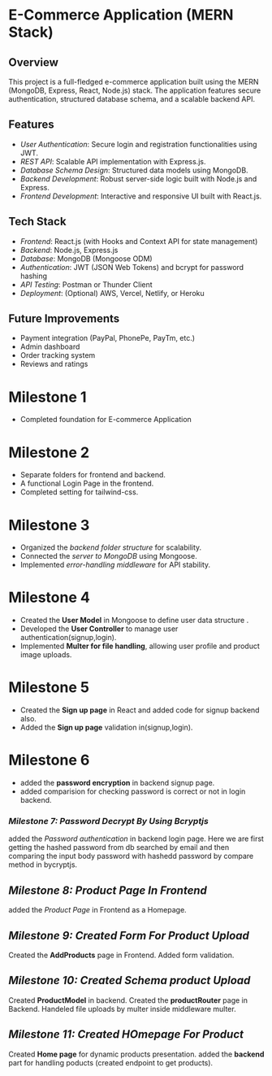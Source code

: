 # E-Commerce Application (MERN Stack)

## Overview
This project is a full-fledged e-commerce application built using the MERN (MongoDB, Express, React, Node.js) stack. The application features secure authentication, structured database schema, and a scalable backend API.

## Features
- *User Authentication*: Secure login and registration functionalities using JWT.
- *REST API*: Scalable API implementation with Express.js.
- *Database Schema Design*: Structured data models using MongoDB.
- *Backend Development*: Robust server-side logic built with Node.js and Express.
- *Frontend Development*: Interactive and responsive UI built with React.js.

## Tech Stack
- *Frontend*: React.js (with Hooks and Context API for state management)
- *Backend*: Node.js, Express.js
- *Database*: MongoDB (Mongoose ODM)
- *Authentication*: JWT (JSON Web Tokens) and bcrypt for password hashing
- *API Testing*: Postman or Thunder Client
- *Deployment*: (Optional) AWS, Vercel, Netlify, or Heroku

## Future Improvements
- Payment integration (PayPal, PhonePe, PayTm, etc.)
- Admin dashboard
- Order tracking system
- Reviews and ratings

# Milestone 1

* Completed foundation for E-commerce Application

# Milestone 2

* Separate folders for frontend and backend.
* A functional Login Page in the frontend.
* Completed setting for tailwind-css.

# Milestone 3

* Organized the *backend folder structure* for scalability.
* Connected the *server to MongoDB* using Mongoose.
* Implemented *error-handling middleware* for API stability.

# Milestone 4

* Created the **User Model** in Mongoose to define user data structure .
* Developed the **User Controller** to manage user authentication(signup,login).
* Implemented **Multer for file handling**, allowing user profile and product image uploads.

# Milestone 5

* Created the **Sign up page** in React and added code for signup backend also.
* Added the **Sign up page** validation in(signup,login).

# Milestone 6

* added the **password encryption** in backend signup page.
* added comparision for checking password is correct or not in login backend.

### *Milestone 7: Password Decrypt By Using Bcryptjs*
added the *Password authentication* in backend login page.
Here we are first getting the hashed password from db searched by email and then comparing the input body password with hashedd password by compare method in bycryptjs.


## *Milestone 8: Product Page In Frontend*
added the *Product Page* in Frontend as a Homepage.

## *Milestone 9: Created Form For Product Upload*
Created the **AddProducts** page in Frontend.
Added form validation.

## *Milestone 10: Created Schema product Upload*
Created **ProductModel** in backend.
Created the **productRouter** page in Backend.
Handeled file uploads by multer inside middleware multer.

## *Milestone 11: Created HOmepage For Product*
Created **Home page** for dynamic products presentation.
added the **backend** part for handling poducts (created endpoint to get products).